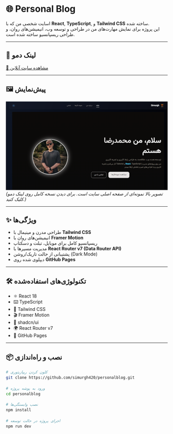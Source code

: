 # 🌐 Personal Blog

اسایت شخصی من که با **React**, **TypeScript**, و **Tailwind CSS** ساخته شده.  
این پروژه برای نمایش مهارت‌های من در طراحی و توسعه وب، انیمیشن‌های روان، و طراحی ریسپانسیو ساخته شده است.  

---

## 🚀 لینک دمو
[📎 مشاهده سایت آنلاین](https://simurgh420.github.io/personalblog/)

---

## 🖼 پیش‌نمایش
![Preview](./public/preview.png)  
*(تصویر بالا نمونه‌ای از صفحه اصلی سایت است. برای دیدن نسخه کامل روی لینک دمو کلیک کنید.)*

---

## ✨ ویژگی‌ها
- طراحی مدرن و مینیمال با **Tailwind CSS**
- انیمیشن‌های روان با **Framer Motion**
- ریسپانسیو کامل برای موبایل، تبلت و دسکتاپ
- مدیریت مسیرها با **React Router v7 (Data Router API)**
- پشتیبانی از حالت تاریک/روشن (Dark Mode)
- دیپلوی شده روی **GitHub Pages**

---

## 🛠 تکنولوژی‌های استفاده‌شده
- ⚛️ React 18
- ⌨️ TypeScript
- 🎨 Tailwind CSS
- 🎬 Framer Motion
- 🧩 shadcn/ui
- 🌍 React Router v7
- 🚀 GitHub Pages

---

## 📦 نصب و راه‌اندازی

```bash
# کلون کردن ریپازیتوری
git clone https://github.com/simurgh420/personalblog.git

# ورود به پوشه پروژه
cd personalblog

# نصب وابستگی‌ها
npm install

# اجرای پروژه در حالت توسعه
npm run dev
